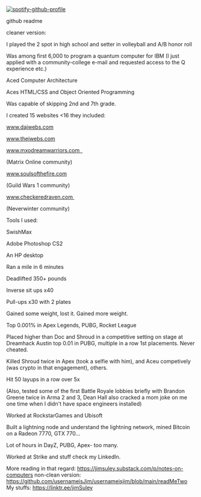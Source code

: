  

   [![spotify-github-profile](https://spotify-github-profile.vercel.app/api/view?uid=jimdzy&cover_image=true&theme=default&show_offline=false&background_color=121212&interchange=false)](https://github.com/kittinan/spotify-github-profile)

github readme

cleaner version: 

I played the 2 spot in high school and setter in volleyball and A/B honor roll


Was among first 6,000 to program a quantum computer for IBM
(I just applied with a community-college e-mail and requested access to the Q experience etc.)

Aced Computer Architecture 

Aces HTML/CSS and Object Oriented Programming 

Was capable of skipping 2nd and 7th grade.

I created 15 websites <16 they included:  

www.dajwebs.com

www.thejwebs.com

www.mxodreamwarriors.com  

(Matrix Online community)

www.soulsofthefire.com 

(Guild Wars 1 community)

www.checkeredraven.com 

(Neverwinter community)

Tools I used: 

SwishMax

Adobe Photoshop CS2

An HP desktop 

Ran a mile in 6 minutes 

Deadlifted 350+ pounds 

Inverse sit ups x40

Pull-ups x30 with 2 plates

Gained some weight, lost it.  Gained more weight.

Top 0.001% in Apex Legends, PUBG, Rocket League

Placed higher than Doc and Shroud in a competitive setting on stage at Dreamhack Austin 
top 0.01 in PUBG, multiple in a row 1st placements. Never cheated.   

Killed Shroud twice in Apex (took a selfie with him), and Aceu competively (was crypto in that engagement), others.

Hit 50 layups in a row over 5x



(Also, tested some of the first Battle Royale lobbies briefly with Brandon Greene twice in Arma 2 and 3, Dean Hall also cracked a mom joke on me one time when I didn't have space engineers 
installed)

Worked at RockstarGames and Ubisoft



Built a lightning node and understand the lightning network, mined Bitcoin on a Radeon 7770, GTX 770... 

Lot of hours in DayZ, PUBG, Apex- too many. 

Worked at Strike and stuff check my LinkedIn.

More reading in that regard: https://jimsuley.substack.com/p/notes-on-computers
non-clean version: https://github.com/usernameisJim/usernameisjim/blob/main/readMeTwo
My stuffs: https://linktr.ee/jimSuley




